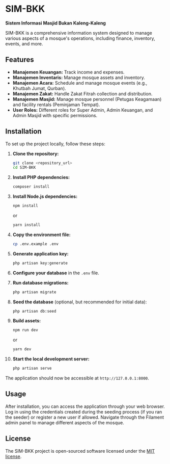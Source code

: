 # SIM-BKK

**Sistem Informasi Masjid Bukan Kaleng-Kaleng**

SIM-BKK is a comprehensive information system designed to manage various aspects of a mosque's operations, including finance, inventory, events, and more.

## Features

*   **Manajemen Keuangan:** Track income and expenses.
*   **Manajemen Inventaris:** Manage mosque assets and inventory.
*   **Manajemen Acara:** Schedule and manage mosque events (e.g., Khutbah Jumat, Qurban).
*   **Manajemen Zakat:** Handle Zakat Fitrah collection and distribution.
*   **Manajemen Masjid:** Manage mosque personnel (Petugas Keagamaan) and facility rentals (Peminjaman Tempat).
*   **User Roles:** Different roles for Super Admin, Admin Keuangan, and Admin Masjid with specific permissions.

## Installation

To set up the project locally, follow these steps:

1.  **Clone the repository:**
    ```bash
    git clone <repository_url>
    cd SIM-BKK
    ```

2.  **Install PHP dependencies:**
    ```bash
    composer install
    ```

3.  **Install Node.js dependencies:**
    ```bash
    npm install
    ```
    or
    ```bash
    yarn install
    ```

4.  **Copy the environment file:**
    ```bash
    cp .env.example .env
    ```

5.  **Generate application key:**
    ```bash
    php artisan key:generate
    ```

6.  **Configure your database** in the `.env` file.

7.  **Run database migrations:**
    ```bash
    php artisan migrate
    ```

8.  **Seed the database** (optional, but recommended for initial data):
    ```bash
    php artisan db:seed
    ```

9.  **Build assets:**
    ```bash
    npm run dev
    ```
    or
    ```bash
    yarn dev
    ```

10. **Start the local development server:**
    ```bash
    php artisan serve
    ```

The application should now be accessible at `http://127.0.0.1:8000`.

## Usage

After installation, you can access the application through your web browser. Log in using the credentials created during the seeding process (if you ran the seeder) or register a new user if allowed. Navigate through the Filament admin panel to manage different aspects of the mosque.

## License

The SIM-BKK project is open-sourced software licensed under the [MIT license](https://opensource.org/licenses/MIT).